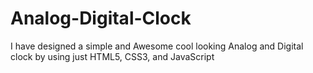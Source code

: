 # Analog-Digital-Clock
I have designed a simple and Awesome cool looking Analog and Digital clock by using just HTML5, CSS3, and JavaScript 
